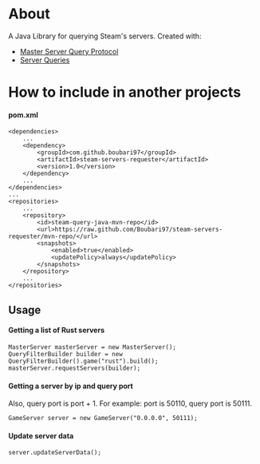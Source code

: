 # About
A Java Library for querying Steam's servers.
Created with:
- [Master Server Query Protocol](https://developer.valvesoftware.com/wiki/Master_Server_Query_Protocol)
- [Server Queries](https://developer.valvesoftware.com/wiki/Server_queries)

# How to include in another projects
#### pom.xml

    <dependencies>
        ...
        <dependency>
            <groupId>com.github.boubari97</groupId>
            <artifactId>steam-servers-requester</artifactId>
            <version>1.0</version>
        </dependency>
        ...
    </dependencies>
    ...
    <repositories>
        ...
        <repository>
            <id>steam-query-java-mvn-repo</id>
            <url>https://raw.github.com/Boubari97/steam-servers-requester/mvn-repo/</url>
            <snapshots>
                <enabled>true</enabled>
                <updatePolicy>always</updatePolicy>
            </snapshots>
        </repository>
        ...
    </repositories>

## Usage
#### Getting a list of Rust servers

    MasterServer masterServer = new MasterServer();
    QueryFilterBuilder builder = new QueryFilterBuilder().game("rust").build();
    masterServer.requestServers(builder);

#### Getting a server by ip and query port
Also, query port is port + 1. For example: port is 50110, query port is 50111.

    GameServer server = new GameServer("0.0.0.0", 50111);

#### Update server data
    server.updateServerData();